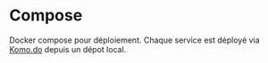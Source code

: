 # Compose

Docker compose pour déploiement. Chaque service est déployé via [Komo.do](https://komo.do/) depuis un dépot local.